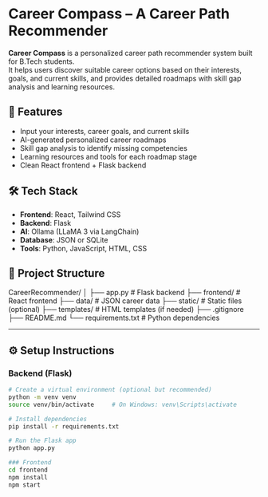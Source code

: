 # Career Compass – A Career Path Recommender

**Career Compass** is a personalized career path recommender system built for B.Tech students.  
It helps users discover suitable career options based on their interests, goals, and current skills, and provides detailed roadmaps with skill gap analysis and learning resources.

## 🚀 Features

- Input your interests, career goals, and current skills
- AI-generated personalized career roadmaps
- Skill gap analysis to identify missing competencies
- Learning resources and tools for each roadmap stage
- Clean React frontend + Flask backend

## 🛠 Tech Stack

- **Frontend**: React, Tailwind CSS
- **Backend**: Flask
- **AI**: Ollama (LLaMA 3 via LangChain)
- **Database**: JSON or SQLite
- **Tools**: Python, JavaScript, HTML, CSS

## 📁 Project Structure
CareerRecommender/
│
├── app.py # Flask backend
├── frontend/ # React frontend
├── data/ # JSON career data
├── static/ # Static files (optional)
├── templates/ # HTML templates (if needed)
├── .gitignore
├── README.md
└── requirements.txt # Python dependencies

---

## ⚙️ Setup Instructions

### Backend (Flask)
```bash
# Create a virtual environment (optional but recommended)
python -m venv venv
source venv/bin/activate     # On Windows: venv\Scripts\activate

# Install dependencies
pip install -r requirements.txt

# Run the Flask app
python app.py

### Frontend
cd frontend
npm install
npm start



